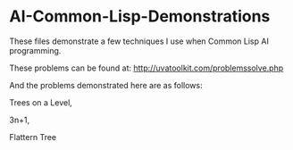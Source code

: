 # AI-Common-Lisp-Demonstrations
These files demonstrate a few techniques I use when Common Lisp AI programming. 

These problems can be found at: http://uvatoolkit.com/problemssolve.php

And the problems demonstrated here are as follows:

Trees on a Level,

3n+1,

Flattern Tree
